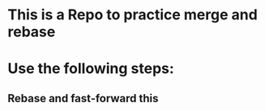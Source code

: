 # This is a Repo to practice merge and rebase

# Use the following steps:

## Rebase and fast-forward this 
